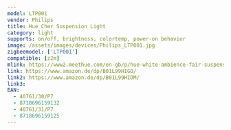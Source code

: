 ```yaml
---
model: LTP001
vendor: Philips
title: Hue Cher Suspension Light
category: light
supports: on/off, brightness, colortemp, power-on behavior
image: /assets/images/devices/Philips_LTP001.jpg
zigbeemodel: ['LTP001']
compatible: [z2m]
mlink: https://www2.meethue.com/en-gb/p/hue-white-ambience-fair-suspension-light/4033930P7
link: https://www.amazon.de/dp/B01L99HIGO/
link2: https://www.amazon.de/dp/B01L99HIDM/
link3: 
EAN: 
  - 40761/30/P7
  - 8718696159132
  - 40761/31/P7
  - 8718696159125
---
```

